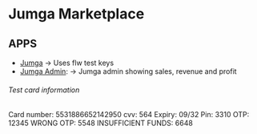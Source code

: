 # Jumga Marketplace

## APPS

- [Jumga](https://jumga.xyz) -> Uses flw test keys
- [Jumga Admin](https://admin.jumga.xyz): -> Jumga admin showing sales, revenue and profit

###### Test card information

Card number: 5531886652142950
cvv: 564
Expiry: 09/32
Pin: 3310
OTP: 12345
WRONG OTP: 5548
INSUFFICIENT FUNDS: 6648

<!-- TODO: Add delivery fee to create shop form -->
<!--
 Card validation
 https://www.w3resource.com/javascript/form/credit-card-validation.php
 -->
